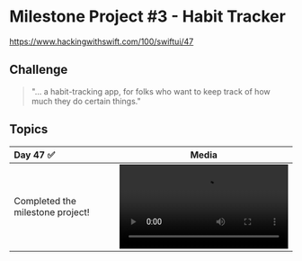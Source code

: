 # Milestone Project #3 - Habit Tracker

https://www.hackingwithswift.com/100/swiftui/47

## Challenge
> "...  a habit-tracking app, for folks who want to keep track of how much they do certain things."

## Topics

|Day 47 :white_check_mark: | Media |
|:--|:--:|
| Completed the milestone project! | ![D47](Data/D47.mov) |
